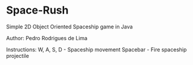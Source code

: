 # Space-Rush
Simple 2D Object Oriented Spaceship game in Java

Author: Pedro Rodrigues de Lima

Instructions:
W, A, S, D - Spaceship movement
Spacebar - Fire spaceship projectile

